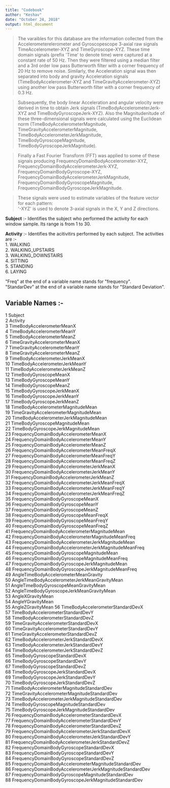 ```yaml
---
title: "Codebook"
author: "Keshav"
date: "October 24, 2018"
output: html_document
---
```



>The varaibles for this database are the information collected from the Accelerometerelerometer and Gyroscopescope 3-axial raw signals TimeAccelerometer-XYZ and TimeGyroscope-XYZ. These time domain signals (prefix 'Time' to denote time) were captured at a constant rate of 50 Hz. Then they were filtered using a median filter and a 3rd order low pass Butterworth filter with a corner frequency of 20 Hz to remove noise. Similarly, the Acceleration signal was then separated into body and gravity Acceleration signals (TimeBodyAccelerometer-XYZ and TimeGravityAccelerometer-XYZ) using another low pass Butterworth filter with a corner frequency of 0.3 Hz. 

>Subsequently, the body linear Acceleration and angular velocity were derived in time to obtain Jerk signals (TimeBodyAccelerometerJerk-XYZ and TimeBodyGyroscopeJerk-XYZ). Also the Magnitudenitude of these three-dimensional signals were calculated using the Euclidean norm (TimeBodyAccelerometerMagnitude, TimeGravityAccelerometerMagnitude, TimeBodyAccelerometerJerkMagnitude, TimeBodyGyroscopeMagnitude, TimeBodyGyroscopeJerkMagnitude). 

>Finally a Fast Fourier Transform (FFT) was applied to some of these signals producing FrequencyDomainBodyAccelerometer-XYZ, FrequencyDomainBodyAccelerometerJerk-XYZ, FrequencyDomainBodyGyroscope-XYZ, FrequencyDomainBodyAccelerometerJerkMagnitude, FrequencyDomainBodyGyroscopeMagnitude, FrequencyDomainBodyGyroscopeJerkMagnitude. 

>These signals were used to estimate variables of the feature vector for each pattern:  
'-XYZ' is used to denote 3-axial signals in the X, Y and Z directions.


**Subject** :- Identifies the subject who performed the activity for each window sample. Its range is from 1 to 30. 

**Activity** :- Identifies the acitivitirs performed by each subject. The activities are  :-      
			1. WALKING  
			2. WALKING_UPSTAIRS   
			3. WALKING_DOWNSTAIRS   
			4. SITTING   
			5. STANDING   
			6. LAYING  
			 
"Freq" at the end of a variable name stands for "frequency".    
"StandarDev" at the end of a variable name stands for "Standard Deviation".    

## Variable Names :- 

1 Subject  
2 Activity   
3 TimeBodyAccelerometerMeanX   
4 TimeBodyAccelerometerMeanY   
5 TimeBodyAccelerometerMeanZ   
6 TimeGravityAccelerometerMeanX   
7 TimeGravityAccelerometerMeanY   
8 TimeGravityAccelerometerMeanZ   
9 TimeBodyAccelerometerJerkMeanX   
10 TimeBodyAccelerometerJerkMeanY   
11 TimeBodyAccelerometerJerkMeanZ   
12 TimeBodyGyroscopeMeanX   
13 TimeBodyGyroscopeMeanY   
14 TimeBodyGyroscopeMeanZ   
15 TimeBodyGyroscopeJerkMeanX   
16 TimeBodyGyroscopeJerkMeanY   
17 TimeBodyGyroscopeJerkMeanZ   
18 TimeBodyAccelerometerMagnitudeMean   
19 TimeGravityAccelerometerMagnitudeMean    
20 TimeBodyAccelerometerJerkMagnitudeMean    
21 TimeBodyGyroscopeMagnitudeMean   
22 TimeBodyGyroscopeJerkMagnitudeMean    
23 FrequencyDomainBodyAccelerometerMeanX    
24 FrequencyDomainBodyAccelerometerMeanY    
25 FrequencyDomainBodyAccelerometerMeanZ    
26 FrequencyDomainBodyAccelerometerMeanFreqX    
27 FrequencyDomainBodyAccelerometerMeanFreqY    
28 FrequencyDomainBodyAccelerometerMeanFreqZ    
29 FrequencyDomainBodyAccelerometerJerkMeanX    
30 FrequencyDomainBodyAccelerometerJerkMeanY    
31 FrequencyDomainBodyAccelerometerJerkMeanZ    
32 FrequencyDomainBodyAccelerometerJerkMeanFreqX   
33 FrequencyDomainBodyAccelerometerJerkMeanFreqY       
34 FrequencyDomainBodyAccelerometerJerkMeanFreqZ    
35 FrequencyDomainBodyGyroscopeMeanX    
36 FrequencyDomainBodyGyroscopeMeanY    
37 FrequencyDomainBodyGyroscopeMeanZ   
38 FrequencyDomainBodyGyroscopeMeanFreqX    
39 FrequencyDomainBodyGyroscopeMeanFreqY    
40 FrequencyDomainBodyGyroscopeMeanFreqZ    
41 FrequencyDomainBodyAccelerometerMagnitudeMean    
42 FrequencyDomainBodyAccelerometerMagnitudeMeanFreq     
43 FrequencyDomainBodyAccelerometerJerkMagnitudeMean     
44 FrequencyDomainBodyAccelerometerJerkMagnitudeMeanFreq    
45 FrequencyDomainBodyGyroscopeMagnitudeMean    
46 FrequencyDomainBodyGyroscopeMagnitudeMeanFreq     
47 FrequencyDomainBodyGyroscopeJerkMagnitudeMean  
48 FrequencyDomainBodyGyroscopeJerkMagnitudeMeanFreq    
49 AngleTimeBodyAccelerometerMeanGravity     
50 AngleTimeBodyAccelerometerJerkMeanGravityMean    
51 AngleTimeBodyGyroscopeMeanGravityMean     
52 AngleTimeBodyGyroscopeJerkMeanGravityMean     
53 AngleXGravityMean     
54 AngleYGravityMean     
55 AngleZGravityMean
56 TimeBodyAccelerometerStandardDevX    
57 TimeBodyAccelerometerStandardDevY     
58 TimeBodyAccelerometerStandardDevZ     
59 TimeGravityAccelerometerStandardDevX   
60 TimeGravityAccelerometerStandardDevY    
61 TimeGravityAccelerometerStandardDevZ   
62 TimeBodyAccelerometerJerkStandardDevX   
63 TimeBodyAccelerometerJerkStandardDevY   
64 TimeBodyAccelerometerJerkStandardDevZ   
65 TimeBodyGyroscopeStandardDevX    
66 TimeBodyGyroscopeStandardDevY   
67 TimeBodyGyroscopeStandardDevZ    
68 TimeBodyGyroscopeJerkStandardDevX    
69 TimeBodyGyroscopeJerkStandardDevY    
70 TimeBodyGyroscopeJerkStandardDevZ         
71 TimeBodyAccelerometerMagnitudeStandardDev   
72 TimeGravityAccelerometerMagnitudeStandardDev    
73 TimeBodyAccelerometerJerkMagnitudeStandardDev    
74 TimeBodyGyroscopeMagnitudeStandardDev    
75 TimeBodyGyroscopeJerkMagnitudeStandardDev    
76 FrequencyDomainBodyAccelerometerStandardDevX    
77 FrequencyDomainBodyAccelerometerStandardDevY    
78 FrequencyDomainBodyAccelerometerStandardDevZ      
79 FrequencyDomainBodyAccelerometerJerkStandardDevX    
80 FrequencyDomainBodyAccelerometerJerkStandardDevY     
81 FrequencyDomainBodyAccelerometerJerkStandardDevZ      
82 FrequencyDomainBodyGyroscopeStandardDevX   
83 FrequencyDomainBodyGyroscopeStandardDevY   
84 FrequencyDomainBodyGyroscopeStandardDevZ   
85 FrequencyDomainBodyAccelerometerMagnitudeStandardDev    
86 FrequencyDomainBodyAccelerometerJerkMagnitudeStandardDev   
87 FrequencyDomainBodyGyroscopeMagnitudeStandardDev   
88 FrequencyDomainBodyGyroscopeJerkMagnitudeStandardDev     

